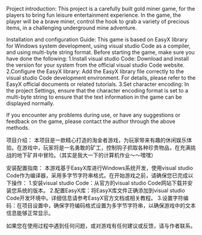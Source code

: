 Project introduction:
This project is a carefully built gold miner game, for the players to bring fun leisure entertainment experience. In the game, the player will be a brave miner, control the hook to grab a variety of precious items, in a challenging underground mine adventure.

Installation and configuration Guide:
This game is based on EasyX library for Windows system development, using visual studio Code as a compiler, and using multi-byte string format. Before starting the game, make sure you have done the following:
1.Install visual studio Code: Download and install the version for your system from the official visual studio Code website.
2.Configure the EasyX library: Add the EasyX library file correctly to the visual studio Code development environment. For details, please refer to the EasyX official documents or related tutorials.
3.Set character encoding: In the project Settings, ensure that the character encoding format is set to a multi-byte string to ensure that the text information in the game can be displayed normally.

If you encounter any problems during use, or have any suggestions or feedback on the game, please contact the author through the above methods.


项目介绍：
本项目是一款精心打造的淘金者游戏，为玩家带来有趣的休闲娱乐体验。在游戏中，玩家将是一名勇敢的矿工，控制钩子抓取各种珍贵物品，在充满挑战的地下矿井中冒险。（其实是我大一下的计算机作业～～嘿嘿）

安装配置指南：
本游戏基于EasyX库进行Windows系统开发，使用visual studio Code作为编译器，采用多字节字符串格式。在开始游戏之前，请确保您已完成以下操作：
1.安装visual studio Code：从官方的visual studio Code网站下载并安装您系统的版本。
2.配置EasyX库：将EasyX库文件正确添加到visual studio Code开发环境中。详细信息请参考EasyX官方文档或相关教程。
3.设置字符编码：在项目设置中，确保字符编码格式设置为多字节字符串，以确保游戏中的文本信息能够正常显示。

如果您在使用过程中遇到任何问题，或对游戏有任何建议或反馈，请与作者联系。
